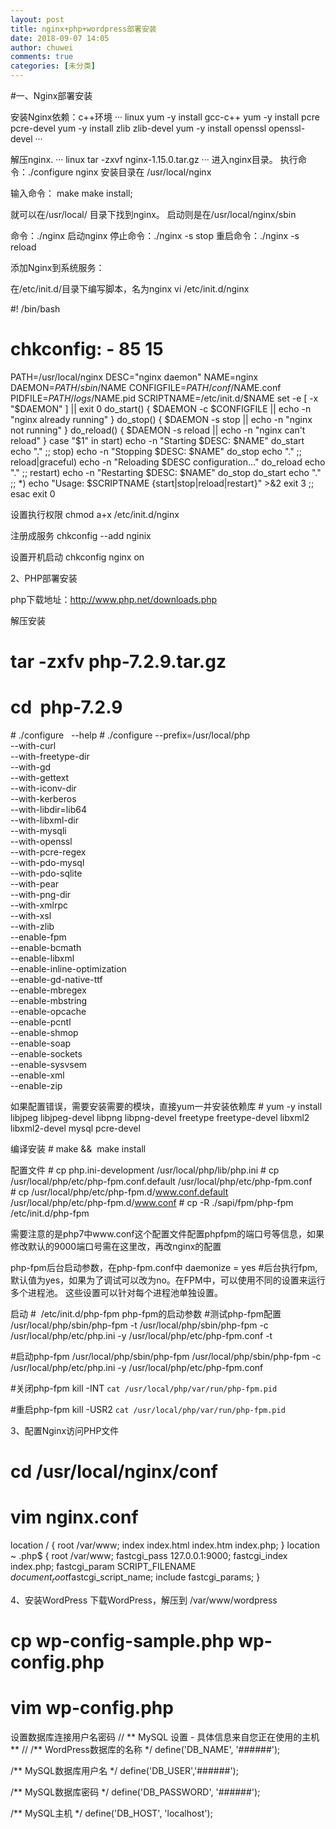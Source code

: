 ```yaml
---
layout: post
title: nginx+php+wordpress部署安装
date: 2018-09-07 14:05
author: chuwei
comments: true
categories: [未分类]
---
```

#一、Nginx部署安装

安装Nginx依赖：c++环境
··· linux
yum -y install gcc-c++
yum -y install pcre pcre-devel
yum -y install zlib zlib-devel
yum -y install openssl openssl-devel
···

解压nginx.
··· linux
tar -zxvf nginx-1.15.0.tar.gz
···
进入nginx目录。
执行命令：./configure
nginx 安装目录在 /usr/local/nginx

输入命令：
make
make install;

就可以在/usr/local/ 目录下找到nginx。
启动则是在/usr/local/nginx/sbin

命令：./nginx 启动nginx
停止命令：./nginx -s stop
重启命令：./nginx -s reload

添加Nginx到系统服务：

在/etc/init.d/目录下编写脚本，名为nginx
vi /etc/init.d/nginx

#! /bin/bash
# chkconfig: - 85 15
PATH=/usr/local/nginx
DESC="nginx daemon"
NAME=nginx
DAEMON=$PATH/sbin/$NAME
CONFIGFILE=$PATH/conf/$NAME.conf
PIDFILE=$PATH/logs/$NAME.pid
SCRIPTNAME=/etc/init.d/$NAME
set -e
[ -x "$DAEMON" ] || exit 0
do_start() {
$DAEMON -c $CONFIGFILE || echo -n "nginx already running"
}
do_stop() {
$DAEMON -s stop || echo -n "nginx not running"
}
do_reload() {
$DAEMON -s reload || echo -n "nginx can't reload"
}
case "$1" in
start)
echo -n "Starting $DESC: $NAME"
do_start
echo "."
;;
stop)
echo -n "Stopping $DESC: $NAME"
do_stop
echo "."
;;
reload|graceful)
echo -n "Reloading $DESC configuration..."
do_reload
echo "."
;;
restart)
echo -n "Restarting $DESC: $NAME"
do_stop
do_start
echo "."
;;
*)
echo "Usage: $SCRIPTNAME {start|stop|reload|restart}" &gt;&amp;2
exit 3
;;
esac
exit 0

设置执行权限
chmod a+x /etc/init.d/nginx

注册成服务
chkconfig --add nginix

设置开机启动
chkconfig nginx on

2、PHP部署安装

php下载地址：http://www.php.net/downloads.php

解压安装
# tar -zxfv php-7.2.9.tar.gz

# cd  php-7.2.9

# ./configure   --help
# ./configure --prefix=/usr/local/php \
--with-curl \
--with-freetype-dir \
--with-gd \
--with-gettext \
--with-iconv-dir \
--with-kerberos \
--with-libdir=lib64 \
--with-libxml-dir \
--with-mysqli \
--with-openssl \
--with-pcre-regex \
--with-pdo-mysql \
--with-pdo-sqlite \
--with-pear \
--with-png-dir \
--with-xmlrpc \
--with-xsl \
--with-zlib \
--enable-fpm \
--enable-bcmath \
--enable-libxml \
--enable-inline-optimization \
--enable-gd-native-ttf \
--enable-mbregex \
--enable-mbstring \
--enable-opcache \
--enable-pcntl \
--enable-shmop \
--enable-soap \
--enable-sockets \
--enable-sysvsem \
--enable-xml \
--enable-zip

如果配置错误，需要安装需要的模块，直接yum一并安装依赖库
# yum -y install libjpeg libjpeg-devel libpng libpng-devel freetype freetype-devel libxml2 libxml2-devel mysql pcre-devel

编译安装
# make &amp;&amp;  make install

配置文件
# cp php.ini-development /usr/local/php/lib/php.ini
# cp /usr/local/php/etc/php-fpm.conf.default /usr/local/php/etc/php-fpm.conf
# cp /usr/local/php/etc/php-fpm.d/www.conf.default /usr/local/php/etc/php-fpm.d/www.conf
# cp -R ./sapi/fpm/php-fpm /etc/init.d/php-fpm

需要注意的是php7中www.conf这个配置文件配置phpfpm的端口号等信息，如果修改默认的9000端口号需在这里改，再改nginx的配置

php-fpm后台启动参数，在php-fpm.conf中
daemonize = yes
#后台执行fpm,默认值为yes，如果为了调试可以改为no。在FPM中，可以使用不同的设置来运行多个进程池。 这些设置可以针对每个进程池单独设置。

启动
#  /etc/init.d/php-fpm
php-fpm的启动参数
#测试php-fpm配置
/usr/local/php/sbin/php-fpm -t
/usr/local/php/sbin/php-fpm -c /usr/local/php/etc/php.ini -y /usr/local/php/etc/php-fpm.conf -t

#启动php-fpm
/usr/local/php/sbin/php-fpm
/usr/local/php/sbin/php-fpm -c /usr/local/php/etc/php.ini -y /usr/local/php/etc/php-fpm.conf

#关闭php-fpm
kill -INT `cat /usr/local/php/var/run/php-fpm.pid`

#重启php-fpm
kill -USR2 `cat /usr/local/php/var/run/php-fpm.pid`

3、配置Nginx访问PHP文件
# cd /usr/local/nginx/conf
# vim nginx.conf

location / {
root /var/www;
index index.html index.htm index.php;
}
location ~ \.php$ {
root /var/www;
fastcgi_pass 127.0.0.1:9000;
fastcgi_index index.php;
fastcgi_param SCRIPT_FILENAME $document_root$fastcgi_script_name;
include fastcgi_params;
}

4、安装WordPress
下载WordPress，解压到 /var/www/wordpress
# cp wp-config-sample.php wp-config.php
# vim wp-config.php

设置数据库连接用户名密码
// ** MySQL 设置 - 具体信息来自您正在使用的主机 ** //
/** WordPress数据库的名称 */
define('DB_NAME', '######');

/** MySQL数据库用户名 */
define('DB_USER','######');

/** MySQL数据库密码 */
define('DB_PASSWORD', '######');

/** MySQL主机 */
define('DB_HOST', 'localhost');
